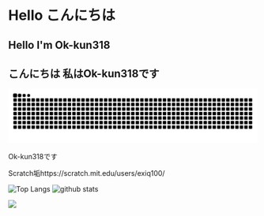 # Hello こんにちは

## Hello I'm Ok-kun318

## こんにちは 私はOk-kun318です
<div>
<picture>
  <source media="(prefers-color-scheme: dark)" srcset="https://raw.githubusercontent.com/Ok-kun318/Ok-kun318/master/img/snake-dark.svg">
  <source media="(prefers-color-scheme: light)" srcset="https://raw.githubusercontent.com/Ok-kun318/Ok-kun318/master/img/snake.svg">
  <img alt="github contribution grid snake animation" src="https://raw.githubusercontent.com/Ok-kun318/Ok-kun318/master/img/snake.svg">
</picture>

Ok-kun318です

Scratch垢https://scratch.mit.edu/users/exiq100/

<img height="200px" src="https://github-readme-stats.vercel.app/api/top-langs/?username=Ok-kun318&show_icons=true&theme=blue_navy" alt="Top Langs">
<img height="200px" src="https://github-readme-stats.vercel.app/api?username=Ok-kun318&theme=blue_navy&show_icons=ture" alt="github stats">

![](http://github-profile-summary-cards.vercel.app/api/cards/profile-details?username=Ok-kun318&theme=transparent)

<!--
Credits
https://github.com/anuraghazra/github-readme-stats
-->
